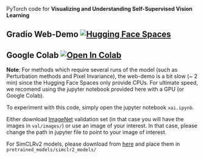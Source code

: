 PyTorch code for **Visualizing and Understanding Self-Supervised Vision Learning**

## Gradio Web-Demo [![Hugging Face Spaces](https://img.shields.io/badge/%F0%9F%A4%97%20Hugging%20Face-Spaces-blue)](https://huggingface.co/spaces/Annon/xai-self-supervised)
## Google Colab [![Open In Colab](images/colab.svg)](https://colab.research.google.com/drive/1C3io30vzdGhxywhapJYE-lsITYLofhAe?usp=sharing)

**Note**: For methods which require several runs of the model (such as Perturbation methods and Pixel Invariance), the web-demo is a bit slow (~ 2 min) since the Hugging Face Spaces only provide CPUs. For ultimate speed, we recomend using the jupyter notebook provided here with a GPU (or Google Colab). 

To experiment with this code, simply open the jupyter notebook `xai.ipynb`.

Either download [ImageNet](https://image-net.org/download.php) validation set (in that case you will have the images in `val/images/`) or use an image of your interest. In that case, please change the path in jupyter file to point to your image of interest. 

For SimCLRv2 models, please download from [here](https://drive.google.com/drive/folders/1mw5o_6kzYNnI-IJAUgNYDGFNV8ig3Rer?usp=sharing) and place them in `pretrained_models/simclr2_models/`
